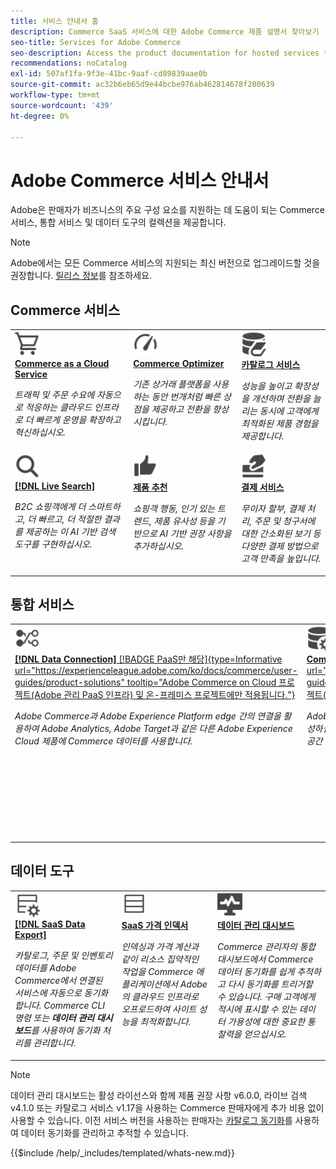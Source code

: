 ```yaml
---
title: 서비스 안내서 홈
description: Commerce SaaS 서비스에 대한 Adobe Commerce 제품 설명서 찾아보기
seo-title: Services for Adobe Commerce
seo-description: Access the product documentation for hosted services that help Adobe Commerce merchants support key components of their business.
recommendations: noCatalog
exl-id: 507af1fa-9f3e-41bc-9aaf-cd89839aae0b
source-git-commit: ac32b6eb65d9e44bcbe976ab462814678f200639
workflow-type: tm+mt
source-wordcount: '439'
ht-degree: 0%

---
```


# Adobe Commerce 서비스 안내서

Adobe은 판매자가 비즈니스의 주요 구성 요소를 지원하는 데 도움이 되는 Commerce 서비스, 통합 서비스 및 데이터 도구의 컬렉션을 제공합니다.

>[!NOTE]
>
>Adobe에서는 모든 Commerce 서비스의 지원되는 최신 버전으로 업그레이드할 것을 권장합니다. [릴리스 정보](release-notes-all.md)를 참조하세요.

## Commerce 서비스

<table style="table-layout:fixed">
<tr style="border: 0;">
   <td valign="top">
      <a href="../cloud-service/overview.md">
      <img alt="클라우드" src="../assets/icons/shopping-cart.svg" width="40">
      </a>
      <div>
         <a href="../cloud-service/overview.md">
         <strong>Commerce as a Cloud Service</strong>
         </a>
      </div>
      <p>
         <em>트래픽 및 주문 수요에 자동으로 적응하는 클라우드 인프라로 더 빠르게 운영을 확장하고 혁신하십시오.</em>
      </p>
   </td>
   <td valign="top">
      <a href="../optimizer/overview.md">
      <img alt="최적화" src="../assets/icons/gauge4.svg" width="40">
      </a>
      <div>
         <a href="../optimizer/overview.md">
         <strong>Commerce Optimizer</strong>
         </a>
      </div>
      <p>
         <em>기존 상거래 플랫폼을 사용하는 동안 번개처럼 빠른 상점을 제공하고 전환을 향상시킵니다.</em>
      </p>
   </td>
   <td valign="top">
      <a href="../catalog-service/overview.md">
      <img alt="연결된 서비스에 대한 카탈로그 데이터" src="../assets/icons/DataBook.svg" width="40">
      </a>
      <div>
         <a href="../catalog-service/overview.md">
         <strong>카탈로그 서비스</strong>
         </a>
      </div>
      <p>
         <em>성능을 높이고 확장성을 개선하며 전환을 늘리는 동시에 고객에게 최적화된 제품 경험을 제공합니다.</em>
      </p>
   </td>
</tr>
<tr style="border: 0;">
   <td valign="top">
      <a href="../live-search/overview.md">
      <img alt="검색" src="../assets/icons/Magnify.svg" width="40">
      </a>
      <div>
         <a href="../live-search/overview.md">
         <strong>[!DNL Live Search]</strong>
         </a>
      </div>
      <p>
         <em>B2C 쇼핑객에게 더 스마트하고, 더 빠르고, 더 적절한 결과를 제공하는 이 AI 기반 검색 도구를 구현하십시오.</em>
      </p>
   </td>
   <td valign="top">
      <a href="../product-recommendations/overview.md">
      <img alt="엄지손가락 위로" src="../assets/icons/ThumbUp.svg" width="40">
      </a>
      <div>
         <a href="../product-recommendations/overview.md">
         <strong>제품 추천</strong>
         </a>
      </div>
      <p>
         <em>쇼핑객 행동, 인기 있는 트렌드, 제품 유사성 등을 기반으로 AI 기반 권장 사항을 추가하십시오.</em>
      </p>
   </td>
   <td valign="top">
      <a href="../payment-services/guide-overview.md">
      <img alt="신용 카드 결제" src="../assets/icons/CreditCard.svg" width="40">
      </a>
      <div>
         <a href="../payment-services/guide-overview.md">
         <strong>결제 서비스</strong>
         </a>
      </div>
      <p>
         <em>무이자 할부, 결제 처리, 주문 및 청구서에 대한 간소화된 보기 등 다양한 결제 방법으로 고객 만족을 높입니다.</em>
      </p>
   </td>
</tr>
</table>

## 통합 서비스

<table style="table-layout:fixed">
<tr style="border: 0;">
   <td valign="top">
      <a href="../data-connection/overview.md">
      <img alt="플랫폼으로 데이터 전송" src="../assets/icons/TransferToPlatform.svg" width="40">
      </a>
      <div>
         <a href="../data-connection/overview.md">
         <strong>[!DNL Data Connection]</strong> [!BADGE PaaS만 해당]{type=Informative url="https://experienceleague.adobe.com/ko/docs/commerce/user-guides/product-solutions" tooltip="Adobe Commerce on Cloud 프로젝트(Adobe 관리 PaaS 인프라) 및 온-프레미스 프로젝트에만 적용됩니다."}
         </a>
      </div>
      <p>
         <em>Adobe Commerce과 Adobe Experience Platform edge 간의 연결을 활용하여 Adobe Analytics, Adobe Target과 같은 다른 Adobe Experience Cloud 제품에 Commerce 데이터를 사용합니다.</em>
      </p>
   </td>
   <td valign="top">
      <a href="../landing/saas.md">
      <img alt="엄지손가락 위로" src="../assets/icons/DataSetting.svg" width="40">
      </a>
      <div>
          <a href="../landing/saas.md">
         <strong>Commerce 서비스 커넥터</strong> [!BADGE PaaS 전용]{type=Informative url="https://experienceleague.adobe.com/ko/docs/commerce/user-guides/product-solutions" tooltip="Adobe Commerce on Cloud 프로젝트(Adobe 관리 PaaS 인프라) 및 온-프레미스 프로젝트에만 적용됩니다."}
         </a>
      </div>
      <p>
         <em>Adobe Commerce과 연결된 서비스 간에 보안 통신을 사용하도록 인증을 구성하십시오. 각 환경에 대해 Commerce 서비스 데이터 저장소에 대한 데이터 공간 ID를 지정하십시오.</em>
      </p>
   </td>
   <td valign="top">
      <a href="../aem-assets-integration/overview.md">
      <img alt="비주얼" src="../assets/icons/images.svg" width="40">
      </a>
      <div>
          <a href="../aem-assets-integration/overview.md">
         <strong>AEM Assets 통합</strong>
         </a>
      </div>
      <p>
         <em>리치 미디어 콘텐츠를 관리하기 위해 Adobe Experience Manager과 통합된 시스템을 사용하여 디지털 에셋 관리를 간소화합니다.</em>
      </p>
   </td>
</tr>
</table>

## 데이터 도구

<table style="table-layout:fixed">
<tr style="border: 0;">
   <td valign="top">
       <a href="../data-export/overview.md">
      <img alt="SaaS 데이터 내보내기 피드 관리" src="../assets/icons/FeedManagement.svg" width="40">
      </a>
      <div>
         <a href="../data-export/overview.md">
         <strong>[!DNL SaaS Data Export]</strong>
         </a>
      </div>
      <p>
         <em>카탈로그, 주문 및 인벤토리 데이터를 Adobe Commerce에서 연결된 서비스에 자동으로 동기화합니다. Commerce CLI 명령 또는 <strong>데이터 관리 대시보드</strong>를 사용하여 동기화 처리를 관리합니다.</em>
      </p>
   </td>
   <td valign="top">
      <a href="../price-index/price-indexing.md">
      <img alt="제품 가격 피드" src="../assets/icons/Feed.svg" width="40">
      </a>
      <div>
          <a href="../price-index/price-indexing.md">
         <strong>SaaS 가격 인덱서</strong>
         </a>
      </div>
      <p>
         <em>인덱싱과 가격 계산과 같이 리소스 집약적인 작업을 Commerce 애플리케이션에서 Adobe의 클라우드 인프라로 오프로드하여 사이트 성능을 최적화합니다.</em>
      </p>
   </td>
   <td valign="top">
      <a href="https://experienceleague.adobe.com/ko/docs/commerce-admin/systems/data-transfer/data-dashboard" target="_blank">
      <img alt="데이터 동기화 모니터링" src="../assets/icons/Monitoring.svg" width="40">
      </a>
      <div>
          <a href="https://experienceleague.adobe.com/ko/docs/commerce-admin/systems/data-transfer/data-dashboard" target="_blank">
         <strong>데이터 관리 대시보드</strong>
         </a>
      </div>
      <p>
         <em>Commerce 관리자의 통합 대시보드에서 Commerce 데이터 동기화를 쉽게 추적하고 다시 동기화를 트리거할 수 있습니다. 구매 고객에게 적시에 표시할 수 있는 데이터 가용성에 대한 중요한 통찰력을 얻으십시오.</em>
      </p>
   </td>
</table>

>[!NOTE]
>
>데이터 관리 대시보드는 활성 라이선스와 함께 제품 권장 사항 v6.0.0, 라이브 검색 v4.1.0 또는 카탈로그 서비스 v1.17을 사용하는 Commerce 판매자에게 추가 비용 없이 사용할 수 있습니다. 이전 서비스 버전을 사용하는 판매자는 [카탈로그 동기화](../landing/catalog-sync.md)를 사용하여 데이터 동기화를 관리하고 추적할 수 있습니다.

{{$include /help/_includes/templated/whats-new.md}}

<!-- Last updated from includes: 2025-09-03 16:10:23 -->
